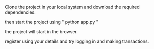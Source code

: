 Clone the project in your local system and download the required dependencies.

then start the project using " python app.py " 

the project will start in the browser.

register using your details and try logging in and making transactions.
